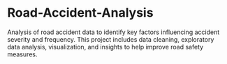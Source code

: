 # Road-Accident-Analysis
Analysis of road accident data to identify key factors influencing accident severity and frequency. This project includes data cleaning, exploratory data analysis, visualization, and insights to help improve road safety measures.
